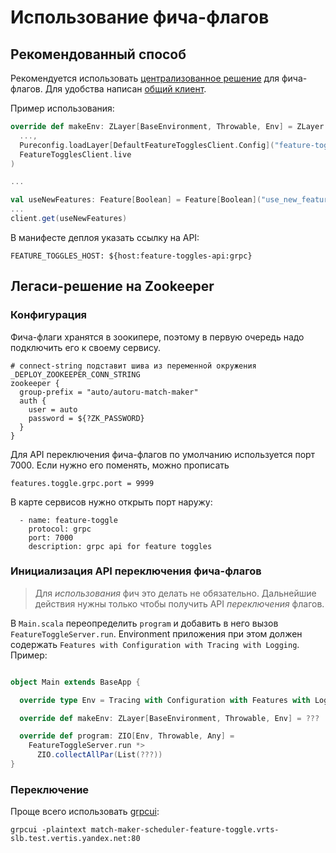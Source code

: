 # Использование фича-флагов

## Рекомендованный способ

Рекомендуется использовать [централизованное решение](https://docs.yandex-team.ru/classifieds-infra/tools/feature-toggles) для фича-флагов.
Для удобства написан [общий клиент](https://a.yandex-team.ru/arcadia/classifieds/verticals-backend/common/clients/feature-toggles).

Пример использования:

```scala
override def makeEnv: ZLayer[BaseEnvironment, Throwable, Env] = ZLayer.wire(
  ...,
  Pureconfig.loadLayer[DefaultFeatureTogglesClient.Config]("feature-toggles"),
  FeatureTogglesClient.live
)

...

val useNewFeatures: Feature[Boolean] = Feature[Boolean]("use_new_features", false)
...
client.get(useNewFeatures)

```

В манифесте деплоя указать ссылку на API:

```
FEATURE_TOGGLES_HOST: ${host:feature-toggles-api:grpc}
```

## Легаси-решение на Zookeeper

### Конфигурация

Фича-флаги хранятся в зоокипере, поэтому в первую очередь надо подключить его к
своему сервису.

```
# connect-string подставит шива из переменной окружения _DEPLOY_ZOOKEEPER_CONN_STRING
zookeeper {
  group-prefix = "auto/autoru-match-maker"
  auth {
    user = auto
    password = ${?ZK_PASSWORD}
  }
}
```

Для API переключения фича-флагов по умолчанию используется порт 7000. Если
нужно его поменять, можно прописать
```
features.toggle.grpc.port = 9999
```

В карте сервисов нужно открыть порт наружу:

```
  - name: feature-toggle
    protocol: grpc
    port: 7000
    description: grpc api for feature toggles
```

### Инициализация API переключения фича-флагов

> Для _использования_ фич это делать не обязательно. Дальнейшие действия нужны
> только чтобы получить API _переключения_ флагов.

В `Main.scala` переопределить `program` и добавить в него вызов
`FeatureToggleServer.run`. Environment приложения при этом
должен содержать `Features with Configuration with Tracing with Logging`.
Пример:

```scala

object Main extends BaseApp {

  override type Env = Tracing with Configuration with Features with Logging

  override def makeEnv: ZLayer[BaseEnvironment, Throwable, Env] = ???

  override def program: ZIO[Env, Throwable, Any] =
    FeatureToggleServer.run *>
      ZIO.collectAllPar(List(???))
}

```

### Переключение

Проще всего использовать [grpcui](https://github.com/fullstorydev/grpcui):

```
grpcui -plaintext match-maker-scheduler-feature-toggle.vrts-slb.test.vertis.yandex.net:80
```
